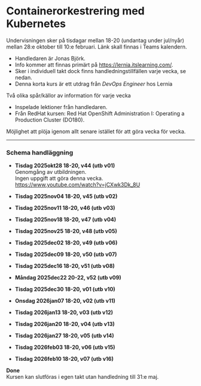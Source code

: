 # Containerorkestrering med Kubernetes

Undervisningen sker på tisdagar mellan 18-20 (undantag under jul/nyår) mellan 28:e oktober till 10:e februari. Länk skall finnas i Teams kalendern.

- Handledaren är Jonas Björk.
- Info kommer att finnas primärt på https://lernia.itslearning.com/.
- Sker i individuell takt dock finns handledningstillfällen varje vecka, se nedan.
- Denna korta kurs är ett utdrag från *DevOps Engineer* hos Lernia

Två olika spår/källor av information för varje vecka

- Inspelade lektioner från handledaren.
- Från RedHat kursen: Red Hat OpenShift Administration I: Operating a Production Cluster (DO180).

Möjlighet att plöja igenom allt senare istället för att göra vecka för vecka.


---  

### Schema handläggning

- **Tisdag 2025okt28 18-20, v44 (utb v01)**  
Genomgång av utbildningen.  
Ingen uppgift att göra denna vecka.  
https://www.youtube.com/watch?v=jCXwk3Dk_8U

- **Tisdag 2025nov04 18-20, v45 (utb v02)**  

- **Tisdag 2025nov11 18-20, v46 (utb v03)**  

- **Tisdag 2025nov18 18-20, v47 (utb v04)**  

- **Tisdag 2025nov25 18-20, v48 (utb v05)**  

- **Tisdag 2025dec02 18-20, v49 (utb v06)**  

- **Tisdag 2025dec09 18-20, v50 (utb v07)**  

- **Tisdag 2025dec16 18-20, v51 (utb v08)**  

- **Måndag 2025dec22 20-22, v52 (utb v09)**  

- **Tisdag 2025dec30 18-20, v01 (utb v10)**  

- **Onsdag 2026jan07 18-20, v02 (utb v11)**  

- **Tisdag 2026jan13 18-20, v03 (utb v12)**  

- **Tisdag 2026jan20 18-20, v04 (utb v13)**  

- **Tisdag 2026jan27 18-20, v05 (utb v14)**  

- **Tisdag 2026feb03 18-20, v06 (utb v15)**  

- **Tisdag 2026feb10 18-20, v07 (utb v16)**  

**Done**  
Kursen kan slutföras i egen takt utan handledning till 31:e maj.


